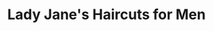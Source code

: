 ---
title: "Lady Jane's Haircuts for Men"
url: /pleasant-prairie/lady-janes-haircuts-for-men/
shop: hairdresser
---